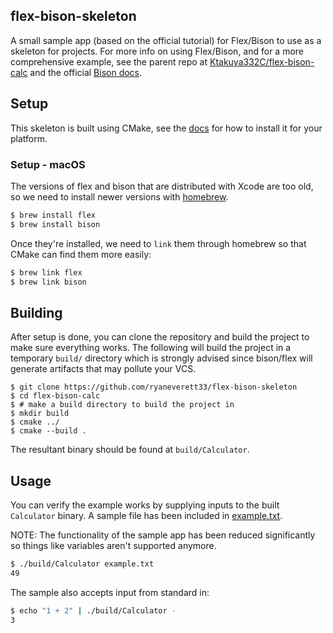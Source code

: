 flex-bison-skeleton
----
A small sample app (based on the official tutorial) for Flex/Bison to use as a skeleton for projects. For more info on using Flex/Bison, and for a more comprehensive example, see the parent repo at [Ktakuya332C/flex-bison-calc](https://github.com/Ktakuya332C/flex-bison-calc) and the official [Bison docs](https://www.gnu.org/software/bison/manual/html_node/Examples.html).

## Setup

This skeleton is built using CMake, see the [docs](https://cmake.org/install/) for how to install it for your platform.

### Setup - macOS

The versions of flex and bison that are distributed with Xcode are too old, so we need to install newer versions with [homebrew](https://brew.sh/).

```sh
$ brew install flex
$ brew install bison
```

Once they're installed, we need to `link` them through homebrew so that CMake can find them more easily:

```sh
$ brew link flex
$ brew link bison
```

## Building

After setup is done, you can clone the repository and build the project to make sure everything works. The following will build the project in a temporary `build/` directory which is strongly advised since bison/flex will generate artifacts that may pollute your VCS.

```
$ git clone https://github.com/ryaneverett33/flex-bison-skeleton
$ cd flex-bison-calc
$ # make a build directory to build the project in
$ mkdir build
$ cmake ../
$ cmake --build .
```

The resultant binary should be found at `build/Calculator`.

## Usage

You can verify the example works by supplying inputs to the built `Calculator` binary. A sample file has been included in [example.txt](example.txt). 

NOTE: The functionality of the sample app has been reduced significantly so things like variables aren't supported anymore.

```sh
$ ./build/Calculator example.txt
49
```

The sample also accepts input from standard in:

```sh
$ echo "1 + 2" | ./build/Calculator -
3
```